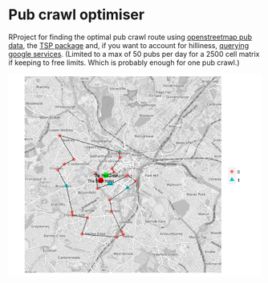 # Pub crawl optimiser

RProject for finding the optimal pub crawl route using [openstreetmap pub data](http://wiki.openstreetmap.org/wiki/Tag:amenity%3Dpub), the [TSP package](https://cran.r-project.org/web/packages/TSP/index.html) and, if you want to account for hilliness, [querying google services](https://developers.google.com/maps/documentation/distance-matrix/). (Limited to a max of 50 pubs per day for a 2500 cell matrix if keeping to free limits. Which is probably enough for one pub crawl.)

![Starting at the Red Deer, Sheffield](https://github.com/DanOlner/optimalPubCrawl/blob/master/images/optimal.png)
